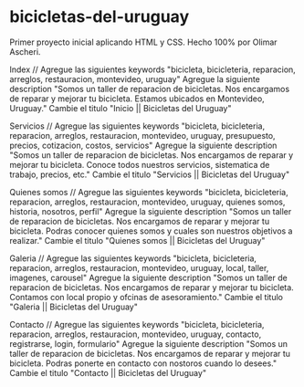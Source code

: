 # bicicletas-del-uruguay

Primer proyecto inicial aplicando HTML y CSS.
Hecho 100% por Olimar Ascheri.

Index // 
    Agregue las siguientes keywords "bicicleta, bicicleteria, reparacion, arreglos, restauracion, montevideo, uruguay"
    Agregue la siguiente description "Somos un taller de reparacion de bicicletas. Nos encargamos de reparar y mejorar tu bicicleta. Estamos ubicados en Montevideo, Uruguay."
    Cambie el titulo "Inicio || Bicicletas del Uruguay"
    
 Servicios //
    Agregue las siguientes keywords "bicicleta, bicicleteria, reparacion, arreglos, restauracion, montevideo, uruguay, presupuesto, precios, cotizacion, costos, servicios"
    Agregue la siguiente description "Somos un taller de reparacion de bicicletas. Nos encargamos de reparar y mejorar tu bicicleta. Conoce todos nuestros servicios, sistematica de trabajo, precios, etc."
    Cambie el titulo "Servicios || Bicicletas del Uruguay"

 Quienes somos //
    Agregue las siguientes keywords "bicicleta, bicicleteria, reparacion, arreglos, restauracion, montevideo, uruguay, quienes somos, historia, nosotros, perfil"
    Agregue la siguiente description "Somos un taller de reparacion de bicicletas. Nos encargamos de reparar y mejorar tu bicicleta. Podras conocer  quienes somos y cuales son nuestros objetivos a realizar."
    Cambie el titulo "Quienes somos || Bicicletas del Uruguay"

 Galeria //
    Agregue las siguientes keywords "bicicleta, bicicleteria, reparacion, arreglos, restauracion, montevideo, uruguay, local, taller, imagenes, carousel"
    Agregue la siguiente description "Somos un taller de reparacion de bicicletas. Nos encargamos de reparar y mejorar tu bicicleta. Contamos con local propio y ofcinas de asesoramiento."
    Cambie el titulo "Galeria || Bicicletas del Uruguay"

 Contacto //
    Agregue las siguientes keywords "bicicleta, bicicleteria, reparacion, arreglos, restauracion, montevideo, uruguay, contacto, registrarse, login, formulario"
    Agregue la siguiente description "Somos un taller de reparacion de bicicletas. Nos encargamos de reparar y mejorar tu bicicleta. Podras ponerte en contacto con nostoros cuando lo desees."
    Cambie el titulo "Contacto || Bicicletas del Uruguay"

    
